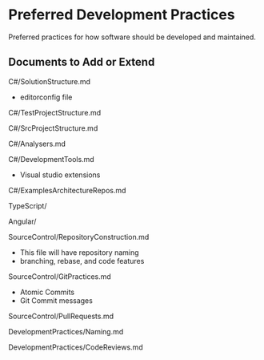 # Preferred Development Practices
Preferred practices for how software should be developed and maintained.

## Documents to Add or Extend

C#/SolutionStructure.md
 - editorconfig file
 
C#/TestProjectStructure.md

C#/SrcProjectStructure.md

C#/Analysers.md

C#/DevelopmentTools.md
 - Visual studio extensions

C#/ExamplesArchitectureRepos.md

TypeScript/

Angular/

SourceControl/RepositoryConstruction.md
 - This file will have repository naming
 - branching, rebase, and code features

SourceControl/GitPractices.md
 - Atomic Commits
 - Git Commit messages
 
SourceControl/PullRequests.md

DevelopmentPractices/Naming.md

DevelopmentPractices/CodeReviews.md

